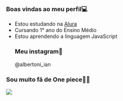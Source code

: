 ### Boas vindas ao meu perfil💻

- Estou estudando na [Alura](https://www.alura.com.br)
- Cursando 1° ano do Ensino Médio
- Estou aprendendo a linguagem JavaScript
  ### Meu instagram📧
  @albertoni_ian
 ### Sou muito fã de One piece🏴‍☠️
![](https://media.tenor.com/e-ttxLHcNZEAAAAM/luffy-smiling.gif)

